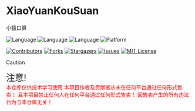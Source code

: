 # XiaoYuanKouSuan
小猿口算

![Language](https://img.shields.io/badge/language-python-blue?logo=python)
![Language](https://img.shields.io/badge/language-JavaScript-yellow?logo=JavaScript)
![Language](https://img.shields.io/badge/language-C++-white?logo=C)
![Platform](https://img.shields.io/badge/platform-Android-green?logo=android)

[![Contributors][contributors-shield]][contributors-url]
[![Forks][forks-shield]][forks-url]
[![Stargazers][stars-shield]][stars-url]
[![Issues][issues-shield]][issues-url]
[![MIT License][license-shield]][license-url]

> [!CAUTION]
>  
> <font size=5>注意!</font></br><font color=red>本仓库仅供技术学习使用
本项目作者及贡献者从未在任何平台通过任何形式售卖！ 且本项目禁止任何人在任何平台通过任何形式售卖！ 因售卖产生的所有违法行为与本仓库无关！</font>





[your-project-path]:/x781078959/XiaoYuanKouSuan
[contributors-shield]: https://img.shields.io/github/contributors/x781078959/XiaoYuanKouSuan.svg?style=flat-square
[contributors-url]: https://github.com/x781078959/XiaoYuanKouSuan/pulse
[forks-shield]: https://img.shields.io/github/forks/x781078959/XiaoYuanKouSuan.svg?style=flat-square
[forks-url]: https://github.com//x781078959/XiaoYuanKouSuan/network/members
[stars-shield]: https://img.shields.io/github/stars/x781078959/XiaoYuanKouSuan.svg?style=flat-square
[stars-url]: https://github.com/x781078959/XiaoYuanKouSuan/stargazers
[issues-shield]: https://img.shields.io/github/issues/x781078959/XiaoYuanKouSuan.svg?style=flat-square
[issues-url]: https://img.shields.io/github/issues/shaojintian/Best_README_template.svg
[license-shield]: https://img.shields.io/github/license/x781078959/XiaoYuanKouSuan.svg?style=flat-square
[license-url]: https://github.com/x781078959/XiaoYuanKouSuan/LICENSE